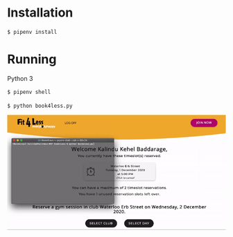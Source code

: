 # Installation

    $ pipenv install


# Running

Python 3

    $ pipenv shell

    $ python book4less.py


![demo](./demo.gif)